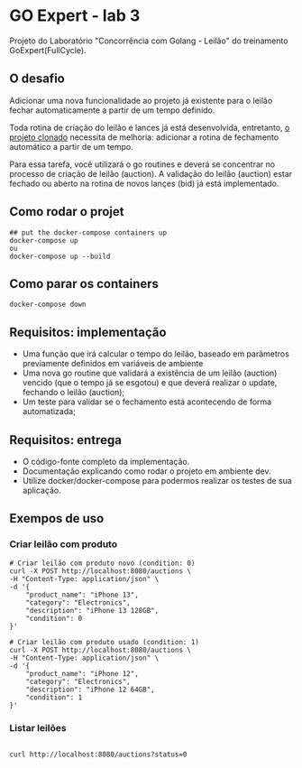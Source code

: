 # GO Expert - lab 3
Projeto do Laboratório "Concorrência com Golang - Leilão" do treinamento GoExpert(FullCycle).

## O desafio

Adicionar uma nova funcionalidade ao projeto já existente para o leilão fechar automaticamente a partir de um tempo definido.

Toda rotina de criação do leilão e lances já está desenvolvida, entretanto, [o projeto clonado](https://github.com/devfullcycle/labs-auction-goexpert) necessita de melhoria: adicionar a rotina de fechamento automático a partir de um tempo.

Para essa tarefa, você utilizará o go routines e deverá se concentrar no processo de criação de leilão (auction). A validação do leilão (auction) estar fechado ou aberto na rotina de novos lançes (bid) já está implementado.


## Como rodar o projet
``` shell
## put the docker-compose containers up
docker-compose up
ou
docker-compose up --build
```

## Como parar os containers
``` shell
docker-compose down

```

## Requisitos: implementação
- Uma função que irá calcular o tempo do leilão, baseado em parâmetros previamente definidos em variáveis de ambiente
- Uma nova go routine que validará a existência de um leilão (auction) vencido (que o tempo já se esgotou) e que deverá realizar o update, fechando o leilão (auction);
- Um teste para validar se o fechamento está acontecendo de forma automatizada;

## Requisitos: entrega
- O código-fonte completo da implementação.
- Documentação explicando como rodar o projeto em ambiente dev.
- Utilize docker/docker-compose para podermos realizar os testes de sua aplicação.

## Exempos de uso

### Criar leilão com produto

``` shell
# Criar leilão com produto novo (condition: 0)
curl -X POST http://localhost:8080/auctions \
-H "Content-Type: application/json" \
-d '{
    "product_name": "iPhone 13",
    "category": "Electronics",
    "description": "iPhone 13 128GB",
    "condition": 0
}'

# Criar leilão com produto usado (condition: 1)
curl -X POST http://localhost:8080/auctions \
-H "Content-Type: application/json" \
-d '{
    "product_name": "iPhone 12",
    "category": "Electronics",
    "description": "iPhone 12 64GB",
    "condition": 1
}'	
```

### Listar leilões

``` shell

curl http://localhost:8080/auctions?status=0
```



